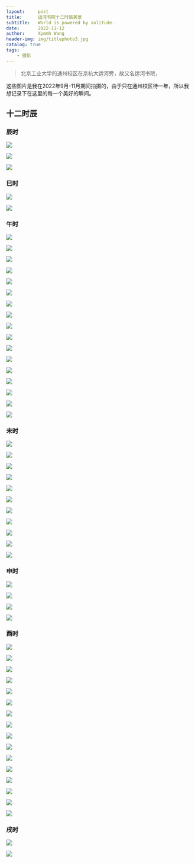 ```yaml
---
layout:     post
title:      运河书院十二时辰美景
subtitle:   World is powered by solitude.
date:       2022-11-12
author:     Xymmh Wang
header-img: img/titlephoto3.jpg
catalog: true
tags:
    - 摄影
---
```



> 北京工业大学的通州校区在京杭大运河旁，故又名运河书院，


这些图片是我在2022年9月-11月期间拍摄的，由于只在通州校区待一年，所以我想记录下在这里的每一个美好的瞬间。


## 十二时辰

### 辰时

![](https://tvax3.sinaimg.cn/large/3dc015b4ly1h826g3czuyj231t2ad4qv.jpg)

![](https://tvax4.sinaimg.cn/large/3dc015b4ly1h825t6fwynj235s2dckjs.jpg)

![](https://tva4.sinaimg.cn/large/3dc015b4ly1h825t7uy1jj235s2dce88.jpg)

### 巳时

![](https://tva2.sinaimg.cn/large/3dc015b4ly1h825tegy8qj23ic2mrqv6.jpg)

![](https://tvax3.sinaimg.cn/large/3dc015b4ly1h825tffsywj22n43iuqv8.jpg)

### 午时

![](https://tvax2.sinaimg.cn/large/3dc015b4ly1h825trzwgzj22yc27l4qu.jpg)

![](https://tvax2.sinaimg.cn/large/3dc015b4ly1h825ttajotj23k02o07wr.jpg)

![](https://tvax3.sinaimg.cn/large/3dc015b4ly1h825tuup3xj237k2eokjw.jpg)

![](https://tvax1.sinaimg.cn/large/3dc015b4ly1h826g4o734j235s2dcb2j.jpg)

![](https://tva3.sinaimg.cn/large/3dc015b4ly1h825twg2fqj23k02o07wr.jpg)

![](https://tvax3.sinaimg.cn/large/3dc015b4ly1h825txvgxjj24gd3cax6x.jpg)

![](https://tvax3.sinaimg.cn/large/3dc015b4ly1h825tz46s0j22mw3ijhdy.jpg)

![](https://tva4.sinaimg.cn/large/3dc015b4ly1h825u0md57j22m23hf4qu.jpg)

![](https://tvax4.sinaimg.cn/large/3dc015b4ly1h825u21bk8j23k02o0e87.jpg)

![](https://tvax4.sinaimg.cn/large/3dc015b4ly1h825u32k8lj23hf2m2e86.jpg)

![](https://tvax3.sinaimg.cn/large/3dc015b4ly1h825u4190zj22o03k0kjp.jpg)

![](https://tvax4.sinaimg.cn/large/3dc015b4ly1h825u511p2j235s2dcx6s.jpg)

![](https://tva3.sinaimg.cn/large/3dc015b4ly1h825u6awnxj23k02o0x6y.jpg)

![](https://tvax3.sinaimg.cn/large/3dc015b4ly1h825u7lj0rj23k02o01l5.jpg)

![](https://tva2.sinaimg.cn/large/3dc015b4ly1h825u8hircj22mh3hzu0z.jpg)

![](https://tva4.sinaimg.cn/large/3dc015b4ly1h825u9ifz9j237k2eox6w.jpg)

![](https://tvax3.sinaimg.cn/large/3dc015b4ly1h825uafprdj239x26lu0z.jpg)

### 未时

![](https://tvax2.sinaimg.cn/large/3dc015b4ly1h825tggo0xj23k02o0b2d.jpg)

![](https://tva3.sinaimg.cn/large/3dc015b4ly1h825thfijgj237k2eoqva.jpg)

![](https://tvax1.sinaimg.cn/large/3dc015b4ly1h825tiakaaj237k2eohdx.jpg)

![](https://tvax2.sinaimg.cn/large/3dc015b4ly1h825tj3dhyj22lq3gynpg.jpg)

![](https://tva1.sinaimg.cn/large/3dc015b4ly1h825tk44uqj237k2eob2d.jpg)

![](https://tvax1.sinaimg.cn/large/3dc015b4ly1h825tkylxij23k02o01l0.jpg)

![](https://tva1.sinaimg.cn/large/3dc015b4ly1h825tlr6paj235s2dcnpf.jpg)

![](https://tva3.sinaimg.cn/large/3dc015b4ly1h825tmy47cj23k02o04qt.jpg)

![](https://tva4.sinaimg.cn/large/3dc015b4ly1h825tnlzd1j22o02nxu0y.jpg)

![](https://tvax1.sinaimg.cn/large/3dc015b4ly1h825tp5nmyj23k02o0u14.jpg)

![](https://tvax4.sinaimg.cn/large/3dc015b4ly1h825tqpwewj23k02o0he1.jpg)

### 申时

![](https://tvax1.sinaimg.cn/large/3dc015b4ly1h825t9zh7jj23hr2m0x6v.jpg)

![](https://tva1.sinaimg.cn/large/3dc015b4ly1h825tbyjs1j227g2y8e87.jpg)

![](https://tva2.sinaimg.cn/large/3dc015b4ly1h825tcxw8sj22iv3d5qv9.jpg)

![](https://tva3.sinaimg.cn/large/3dc015b4ly1h825tdrsbcj22i83cbu0y.jpg)

### 酉时

![](https://tvax3.sinaimg.cn/large/3dc015b4ly1h825ucvzopj23k02o0u0y.jpg)

![](https://tva4.sinaimg.cn/large/3dc015b4ly1h825udx6sgj23k02o0b2b.jpg)

![](https://tva4.sinaimg.cn/large/3dc015b4ly1h825uexnerj22qi3ncqva.jpg)

![](https://tvax3.sinaimg.cn/large/3dc015b4ly1h825ufq6brj22nh3jehdv.jpg)

![](https://tva3.sinaimg.cn/large/3dc015b4ly1h825ugxy6bj22lf3gkx6u.jpg)

![](https://tva4.sinaimg.cn/large/3dc015b4ly1h825uhuwm4j237k2eonpf.jpg)

![](https://tvax2.sinaimg.cn/large/3dc015b4ly1h825uij0wvj227o2y8e83.jpg)

![](https://tva3.sinaimg.cn/large/3dc015b4ly1h825ujc1bfj23k02o0hdw.jpg)

![](https://tva2.sinaimg.cn/large/3dc015b4ly1h825uk4q1jj22o03k0u12.jpg)

![](https://tvax2.sinaimg.cn/large/3dc015b4ly1h825ukvu37j23582cxnpg.jpg)

![](https://tvax1.sinaimg.cn/large/3dc015b4ly1h825ull1l8j235s2dcu0z.jpg)

![](https://tva3.sinaimg.cn/large/3dc015b4ly1h825umfhqdj23k02o0x6t.jpg)

![](https://tvax3.sinaimg.cn/large/3dc015b4ly1h825un7i8qj235s2dckjo.jpg)

![](https://tvax1.sinaimg.cn/large/3dc015b4ly1h825unxsw4j235s2dchdw.jpg)

![](https://tva1.sinaimg.cn/large/3dc015b4ly1h825up1171j23io2mox6s.jpg)

![](https://tvax3.sinaimg.cn/large/3dc015b4ly1h825upyi8fj23j02mox6t.jpg)

### 戌时

![](https://tvax4.sinaimg.cn/large/3dc015b4ly1h825ubsqisj22o03k0x6q.jpg)

![](https://tvax3.sinaimg.cn/large/3dc015b4ly1h825ub67itj235s2dc4qt.jpg)
